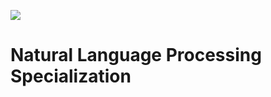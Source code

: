 ![](https://github.com/bhushan-borole/natural-language-processing-specialization/blob/master/images/banner.jpg)

# Natural Language Processing Specialization
